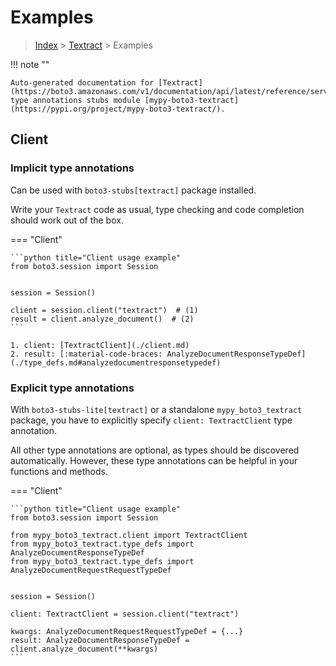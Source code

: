 # Examples

> [Index](../README.md) > [Textract](./README.md) > Examples

!!! note ""

    Auto-generated documentation for [Textract](https://boto3.amazonaws.com/v1/documentation/api/latest/reference/services/textract.html#Textract)
    type annotations stubs module [mypy-boto3-textract](https://pypi.org/project/mypy-boto3-textract/).

## Client

### Implicit type annotations

Can be used with `boto3-stubs[textract]` package installed.

Write your `Textract` code as usual,
type checking and code completion should work out of the box.


=== "Client"

    ```python title="Client usage example"
    from boto3.session import Session


    session = Session()

    client = session.client("textract")  # (1)
    result = client.analyze_document()  # (2)
    ```

    1. client: [TextractClient](./client.md)
    2. result: [:material-code-braces: AnalyzeDocumentResponseTypeDef](./type_defs.md#analyzedocumentresponsetypedef) 






### Explicit type annotations

With `boto3-stubs-lite[textract]`
or a standalone `mypy_boto3_textract` package, you have to explicitly specify `client: TextractClient` type annotation.

All other type annotations are optional, as types should be discovered automatically.
However, these type annotations can be helpful in your functions and methods.


=== "Client"

    ```python title="Client usage example"
    from boto3.session import Session

    from mypy_boto3_textract.client import TextractClient
    from mypy_boto3_textract.type_defs import AnalyzeDocumentResponseTypeDef
    from mypy_boto3_textract.type_defs import AnalyzeDocumentRequestRequestTypeDef


    session = Session()

    client: TextractClient = session.client("textract")

    kwargs: AnalyzeDocumentRequestRequestTypeDef = {...}
    result: AnalyzeDocumentResponseTypeDef = client.analyze_document(**kwargs)
    ```






